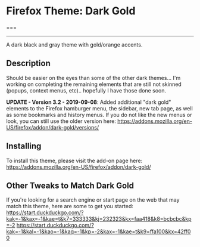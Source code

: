 # Firefox Theme: Dark Gold
===

---

A dark black and gray theme with gold/orange accents. 

## Description
Should be easier on the eyes than some of the other dark themes... I'm working on completing the remaining elements that are still not skinned (popups, context menus, etc).. hopefully I have those done soon.

<b>UPDATE - Version 3.2 - 2019-09-08</b>: Added additional "dark gold" elements to the Firefox hamburger menu, the sidebar, new tab page, as well as some bookmarks and history menus. If you do not like the new menus or look, you can still use the older version here: https://addons.mozilla.org/en-US/firefox/addon/dark-gold/versions/



## Installing

To install this theme, please visit the add-on page here: https://addons.mozilla.org/en-US/firefox/addon/dark-gold/


## Other Tweaks to Match Dark Gold

If you're looking for a search engine or start page on the web that may match this theme, here are some to get you started: 
https://start.duckduckgo.com/?kak=-1&kax=-1&kae=t&k7=333333&kj=232323&kx=faa418&k8=bcbcbc&kp=-2
https://start.duckduckgo.com/?kak=-1&kal=-1&kao=-1&kaq=-1&kp=-2&kax=-1&kae=t&k9=ffa100&kx=42ff00
